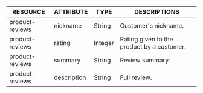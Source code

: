 | RESOURCE | ATTRIBUTE | TYPE | DESCRIPTIONS |
| --- | --- | --- | --- |
| product-reviews | nickname | String | Customer's nickname. |
| product-reviews | rating | Integer | Rating given to the product by a customer. |
| product-reviews | summary | String | Review summary. |
| product-reviews | description | String | Full review. |
